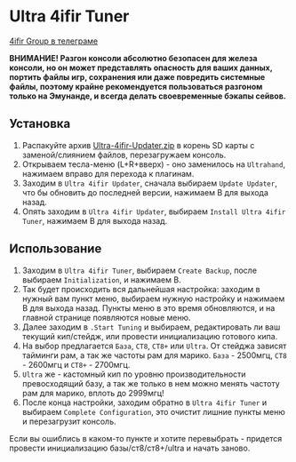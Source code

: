 # Ultra 4ifir Tuner

[4ifir Group в телеграме](https://t.me/For4ifir)

**ВНИМАНИЕ! Разгон консоли абсолютно безопасен для железа консоли, но он может представлять опасность для ваших данных, портить файлы игр, сохранения или даже повредить системные файлы, поэтому крайне рекомендуется пользоваться разгоном только на Эмунанде, и всегда делать своевременные бэкапы сейвов.**

## Установка

1. Распакуйте архив [Ultra-4ifir-Updater.zip](https://github.com/redraz/Ultra-4ifir-Updater/releases/download/latest/Ultra-4ifir-Updater.zip) в корень SD карты с заменой/слиянием файлов, перезагружаем консоль.
2. Открываем тесла-меню (L+R+вверх) - оно заменилось на `Ultrahand`, нажимаем вправо для перехода к плагинам.
3. Заходим в `Ultra 4ifir Updater`, сначала выбираем `Update Updater`, что бы обновить до последней версии, нажимаем B для выхода назад.
4. Опять заходим в `Ultra 4ifir Updater`, выбираем `Install Ultra 4ifir Tuner`, нажимаем B для выхода назад.


## Использование

1. Заходим в `Ultra 4ifir Tuner`, выбираем `Create Backup`, после выбираем `Initialization`, и нажимаем B.
2. Так будет происходить вся дальнейшая настройка: заходим в нужный вам пункт меню, выбираем нужную настройку и нажимаем B для выхода назад. Пункты меню в это время обновляются, и на главной странице появляются новые меню.
3. Далее заходим в `.Start Tuning` и выбираем, редактировать ли ваш текущий кип/стейдж, или провести инициализацию готового кипа.
4. На выбор предлагается `База`, `СТ8`, `СТ8+` или `Ultra`. От стейджа зависят тайминги рам, а так же частоты рам для марико. `База` - 2500мгц, `СТ8` - 2600мгц и `СТ8+` - 2700мгц.
5. `Ultra` же - кастомный кип по уровню производительности превосходящий базу, а так же только в нем можно менять частоту рам для марико, вплоть до 2999мгц!
6. После конца настройки, заходим обратно в `Ultra 4ifir Tuner` и выбираем `Complete Сonfiguration`, это очистит лишние пункты меню и перезагрузит консоль.

Если вы ошиблись в каком-то пункте и хотите перевыбрать - придется провести инициализацию базы/ст8/ст8+/ultra и начать заново.